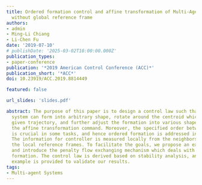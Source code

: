 ```yaml
---
title: Ordered formation control and affine transformation of Multi-Agent Systems
  without global reference frame
authors:
- admin
- Ming-Li Chiang
- Li-Chen Fu
date: '2019-07-10'
# publishDate: '2025-03-02T10:00:00.000Z'
publication_types:
- paper-conference
publication: '*2019 American Control Conference (ACC)*'
publication_short: '*ACC*'
doi: 10.23919/ACC.2019.8814449

featured: false

url_slides: 'slides.pdf'

abstract: The purpose of this paper is to design a control law such that the multi-agent
  system can form into arbitrary shape, rotate around the centroid which tracks a
  given trajectory, and further adjust the formation into various shapes based on
  the affine transformation command. Moreover, the specified order between agents
  is crucial in some tasks, and hence ordered formation is addressed in our approach.
  The information for controller is measured locally from the neighbors and is in
  the local reference frames. To facilitate the goals, we propose an extended model
  and introduce the penalty flow exchanging mechanism which deals with the ordered
  formation. The control law is derived based on stability analysis, and a simulation
  example is provided to validate our results.
tags:
- Multi-agent Systems
---
```

